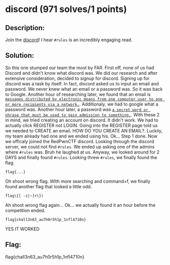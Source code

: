 # discord (971 solves/1 points)
## Description:
Join the [discord](https://discord.gg/25fu2Xd)! I hear `#rules` is an incredibly engaging read.

## Solution:
So this one stumped our team the most by FAR. First off, none of us had Discord and didn't know what discord was. We did our research and after extensive consideration, decided to signup for discord. Signing up for discord was a task by itself. In fact, discord asked us to input an email and password. We never knew what an email or a password was. So it was back to Google. Another hour of researching later, we found that an email is [`messages distributed by electronic means from one computer user to one or more recipients via a network.`](https://www.google.com/search?q=whats+an+email&oq=whats+an+email&aqs=chrome..69i57j0i10l2j0l7.1355j0j1&sourceid=chrome&ie=UTF-8). Additionaly, we had to google what a password was. Another hour later, a password was [`a secret word or phrase that must be used to gain admission to something.`](https://www.google.com/search?q=whats+a+password&ei=BGTvYJDPIYKstQbAoI3wCw&oq=whats+a+password&gs_lcp=Cgdnd3Mtd2l6EAMyBggAEAcQHjIGCAAQBxAeMgYIABAHEB4yBggAEAcQHjIGCAAQBxAeMgYIABAHEB4yCAgAEAcQChAeMgYIABAHEB4yBggAEAcQHjIGCAAQBxAeOgcIABBHELADSgQIQRgAUOIDWOIDYIMFaABwA3gAgAGAAogBhAOSAQUwLjEuMZgBAKABAaoBB2d3cy13aXrIAQjAAQE&sclient=gws-wiz&ved=0ahUKEwiQ4Zn_zOPxAhUCVs0KHUBQA74Q4dUDCA4&uact=5). With these 2 in mind, we tried creating an account on discord. It didn't work. We had to actually click REGISTER not LOGIN. Going into the REGISTER page told us we needed to CREATE an email. HOW DO YOU CREATE AN EMAIL?. Luckily, my team already had one and we ended using his. Ok... Step 1 done. Now we officaly joined the RedPwnCTF discord. Looking through the discord server, we could not find `#rules`. We ended up asking one of the admins where `#rules` was. Bruh he laughed at us. Anyway, we looked around for 2 DAYS and finally found `#rules`. Looking threw `#rules`, we finally found the flag.
```
flag{...}
```
Oh shoot wrong flag. 
WIth more searching and command+f, we finally found another flag that looked a little odd.
```
flag\{[ -z|~]+\})
```
Ah shoot wrong flag again...
Ok... we actually found it an hour before the competition ended.
```
flag{chall3n63_au7h0r5h1p_1nfl4710n}
```
YES IT WORKED

## Flag:
flag{chall3n63_au7h0r5h1p_1nfl4710n}
